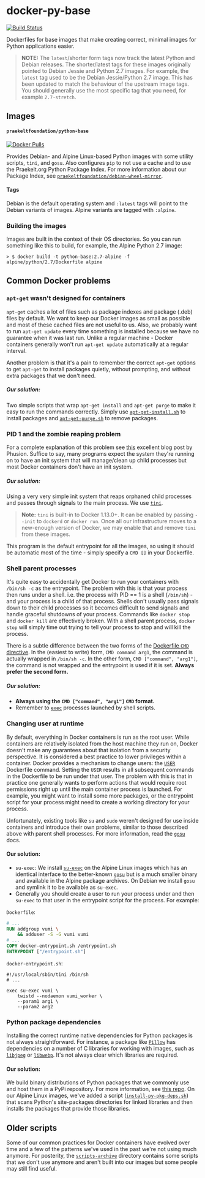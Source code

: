 # docker-py-base
[![Build Status](https://flat.badgen.net/travis/praekeltfoundation/docker-py-base/master)](https://travis-ci.org/praekeltfoundation/docker-py-base)

Dockerfiles for base images that make creating correct, minimal images for Python applications easier.

> **NOTE:** The `latest`/shorter form tags now track the latest Python and Debian releases. The shorter/latest tags for these images originally pointed to Debian Jessie and Python 2.7 images. For example, the `latest` tag used to be the Debian Jessie/Python 2.7 image. This has been updated to match the behaviour of the upstream image tags. You should generally use the most specific tag that you need, for example `2.7-stretch`.

## Images
#### `praekeltfoundation/python-base`
[![Docker Pulls](https://flat.badgen.net/docker/pulls/praekeltfoundation/python-base)](https://hub.docker.com/r/praekeltfoundation/python-base/)

Provides Debian- and Alpine Linux-based Python images with some utility scripts, `tini`, and `gosu`. Also configures `pip` to not use a cache and to use the Praekelt.org Python Package Index. For more information about our Package Index, see [`praekeltfoundation/debian-wheel-mirror`](https://github.com/praekeltfoundation/debian-wheel-mirror).

#### Tags
Debian is the default operating system and `:latest` tags will point to the Debian variants of images. Alpine variants are tagged with `:alpine`.

### Building the images
Images are built in the context of their OS directories. So you can run something like this to build, for example, the Alpine Python 2.7 image:

```
> $ docker build -t python-base:2.7-alpine -f alpine/python/2.7/Dockerfile alpine
```

## Common Docker problems
### `apt-get` wasn't designed for containers
`apt-get` caches a lot of files such as package indexes and package (.deb) files by default. We want to keep our Docker images as small as possible and most of these cached files are not useful to us. Also, we probably want to run `apt-get update` every time something is installed because we have no guarantee when it was last run. Unlike a regular machine - Docker containers generally won't run `apt-get update` automatically at a regular interval.

Another problem is that it's a pain to remember the correct `apt-get` options to get `apt-get` to install packages quietly, without prompting, and without extra packages that we don't need.

##### Our solution:
Two simple scripts that wrap `apt-get install` and `apt-get purge` to make it easy to run the commands correctly. Simply use [`apt-get-install.sh`](debian/scripts/apt-get-install.sh) to install packages and [`apt-get-purge.sh`](debian/scripts/apt-get-purge.sh) to remove packages.

### PID 1 and the zombie reaping problem
For a complete explanation of this problem see [this](https://blog.phusion.nl/2015/01/20/docker-and-the-pid-1-zombie-reaping-problem/) excellent blog post by Phusion. Suffice to say, many programs expect the system they're running on to have an init system that will manage/clean up child processes but most Docker containers don't have an init system.

##### Our solution:
Using a very very simple init system that reaps orphaned child processes and passes through signals to the main process. We use [`tini`](https://github.com/krallin/tini).

> **Note:** `tini` is built-in to Docker 1.13.0+. It can be enabled by passing `--init` to `dockerd` or `docker run`. Once all our infrastructure moves to a new-enough version of Docker, we may enable that and remove `tini` from these images.

This program is the default entrypoint for all the images, so using it should be automatic most of the time - simply specify a `CMD []` in your Dockerfile.

### Shell parent processes
It's quite easy to accidentally get Docker to run your containers with `/bin/sh -c` as the entrypoint. The problem with this is that your process then runs under a shell. i.e. the process with PID == 1 is a shell (`/bin/sh`) - and your process is a child of that process. Shells don't usually pass signals down to their child processes so it becomes difficult to send signals and handle graceful shutdowns of your process. Commands like `docker stop` and `docker kill` are effectively broken. With a shell parent process, `docker stop` will simply time out trying to tell your process to stop and will kill the process.

There is a subtle difference between the two forms of the [Dockerfile `CMD` directive](https://docs.docker.com/engine/reference/builder/#cmd). In the (easiest to write) form, `CMD command arg1`, the command is actually wrapped in `/bin/sh -c`. In the other form, `CMD ["command", "arg1"]`, the command is not wrapped and the entrypoint is used if it is set. **Always prefer the second form.**

##### Our solution:
* **Always using the `CMD ["command", "arg1"]` `CMD` format.**
* Remember to [`exec`](http://www.grymoire.com/Unix/Sh.html#uh-72) processes launched by shell scripts.

### Changing user at runtime
By default, everything in Docker containers is run as the root user. While containers are relatively isolated from the host machine they run on, Docker doesn't make any guarantees about that isolation from a security perspective. It is considered a best practice to lower privileges within a container. Docker provides a mechanism to change users: the [`USER`](https://docs.docker.com/engine/reference/builder/#/user) Dockerfile command. Setting the `USER` results in all subsequent commands in the Dockerfile to be run under that user. The problem with this is that in practice one generally wants to perform actions that would require root permissions right up until the main container process is launched. For example, you might want to install some more packages, or the entrypoint script for your process might need to create a working directory for your process.

Unfortunately, existing tools like `su` and `sudo` weren't designed for use inside containers and introduce their own problems, similar to those described above with parent shell processes. For more information, read the [`gosu`](https://github.com/tianon/gosu#why) docs.

#### Our solution:
* `su-exec`: We install [`su-exec`](https://github.com/ncopa/su-exec) on the Alpine Linux images which has an identical interface to the better-known [`gosu`](https://github.com/tianon/gosu) but is a much smaller binary and available in the Alpine package archives. On Debian we install `gosu` and symlink it to be available as `su-exec`.
* Generally you should create a user to run your process under and then `su-exec` to that user in the entrypoint script for the process. For example:

`Dockerfile`:
```dockerfile
# ...
RUN addgroup vumi \
    && adduser -S -G vumi vumi
# ...
COPY docker-entrypoint.sh /entrypoint.sh
ENTRYPOINT ["/entrypoint.sh"]
```

`docker-entrypoint.sh`:
```shell
#!/usr/local/sbin/tini /bin/sh
# ...

exec su-exec vumi \
    twistd --nodaemon vumi_worker \
    --param1 arg1 \
    --param2 arg2
```

### Python package dependencies
Installing the correct runtime native dependencies for Python packages is not always straightforward. For instance, a package like [`Pillow`](https://pypi.python.org/pypi/Pillow) has dependencies on a number of C libraries for working with images, such as [`libjpeg`](http://libjpeg.sourceforge.net) or [`libwebp`](https://chromium.googlesource.com/webm/libwebp). It's not always clear which libraries are required.

#### Our solution:
We build binary distributions of Python packages that we commonly use and host them in a PyPi repository. For more information, see [this repo](https://github.com/praekeltfoundation/debian-wheel-mirror). On our Alpine Linux images, we've added a script ([`install-py-pkg-deps.sh`](alpine/scripts/install-py-pkg-deps.sh)) that scans Python's site-packages directories for linked libraries and then installs the packages that provide those libraries.

## Older scripts
Some of our common practices for Docker containers have evolved over time and a few of the patterns we've used in the past we're not using much anymore. For posterity, the [`scripts-archive`](scripts-archive) directory contains some scripts that we don't use anymore and aren't built into our images but some people may still find useful.
